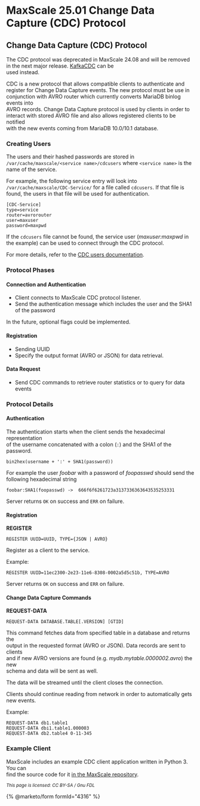 # MaxScale 25.01 Change Data Capture (CDC) Protocol

## Change Data Capture (CDC) Protocol

The CDC protocol was deprecated in MaxScale 24.08 and will be removed\
in the next major release. [KafkaCDC](../mariadb-maxscale-25-01-routers/mariadb-maxscale-2501-maxscale-2501-kafkacdc.md) can be\
used instead.

CDC is a new protocol that allows compatible clients to authenticate and\
register for Change Data Capture events. The new protocol must be use in\
conjunction with AVRO router which currently converts MariaDB binlog events into\
AVRO records. Change Data Capture protocol is used by clients in order to\
interact with stored AVRO file and also allows registered clients to be notified\
with the new events coming from MariaDB 10.0/10.1 database.

### Creating Users

The users and their hashed passwords are stored in `/var/cache/maxscale/<service name>/cdcusers` where `<service name>` is the name of the service.

For example, the following service entry will look into `/var/cache/maxscale/CDC-Service/` for a file called `cdcusers`. If that file is found, the users in that file will be used for authentication.

```
[CDC-Service]
type=service
router=avrorouter
user=maxuser
password=maxpwd
```

If the `cdcusers` file cannot be found, the service user (_maxuser:maxpwd_ in the example) can be used to connect through the CDC protocol.

For more details, refer to the [CDC users documentation](mariadb-maxscale-2501-maxscale-2501-change-data-capture-cdc-users.md).

### Protocol Phases

#### Connection and Authentication

* Client connects to MaxScale CDC protocol listener.
* Send the authentication message which includes the user and the SHA1 of the password

In the future, optional flags could be implemented.

#### Registration

* Sending UUID
* Specify the output format (AVRO or JSON) for data retrieval.

#### Data Request

* Send CDC commands to retrieve router statistics or to query for data events

### Protocol Details

#### Authentication

The authentication starts when the client sends the hexadecimal representation\
of the username concatenated with a colon (`:`) and the SHA1 of the password.

`bin2hex(username + ':' + SHA1(password))`

For example the user _foobar_ with a password of _foopasswd_ should send the\
following hexadecimal string

```
foobar:SHA1(foopasswd) ->  666f6f6261723a3137336363643535253331
```

Server returns `OK` on success and `ERR` on failure.

#### Registration

**REGISTER**

`REGISTER UUID=UUID, TYPE={JSON | AVRO}`

Register as a client to the service.

Example:

```
REGISTER UUID=11ec2300-2e23-11e6-8308-0002a5d5c51b, TYPE=AVRO
```

Server returns `OK` on success and `ERR` on failure.

#### Change Data Capture Commands

**REQUEST-DATA**

`REQUEST-DATA DATABASE.TABLE[.VERSION] [GTID]`

This command fetches data from specified table in a database and returns the\
output in the requested format (AVRO or JSON). Data records are sent to clients\
and if new AVRO versions are found (e.g. _mydb.mytable.0000002.avro_) the new\
schema and data will be sent as well.

The data will be streamed until the client closes the connection.

Clients should continue reading from network in order to automatically gets new events.

Example:

```
REQUEST-DATA db1.table1
REQUEST-DATA dbi1.table1.000003
REQUEST-DATA db2.table4 0-11-345
```

### Example Client

MaxScale includes an example CDC client application written in Python 3. You can\
find the source code for it [in the MaxScale repository](https://github.com/mariadb-corporation/MaxScale/tree/2.0/server/modules/protocol/examples/cdc.py).

<sub>_This page is licensed: CC BY-SA / Gnu FDL_</sub>

{% @marketo/form formId="4316" %}
